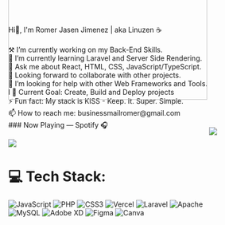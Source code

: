 <div style="text-align: justify;">
Hi👋, I'm Romer Jasen Jimenez | aka Linuzen ☕<br><br>    ⚒ I’m currently working on my Back-End Skills.<br>    🌱 I’m currently learning Laravel and Server Side Rendering.<br>    💬 Ask me about React, HTML, CSS, JavaScript/TypeScript.<br>    🤝 Looking forward to collaborate with other projects.<br>    🤔 I’m looking for help with other Web Frameworks and Tools.<br>l    🎯 Current Goal: Create, Build and Deploy projects<br>    ⚡ Fun fact: My stack is KISS - Keep. It. Super. Simple.<br>    📫 How to reach me: businessmailromer@gmail.com<br>
</div> 
### Now Playing — Spotify 🎧
<p style=" float: right; width: 100px; height: 200px; ">
<a href="https://slpotify-github-profile.vercel.app/api/view.svg?uid=313kgk44qkj7cet4amepc32jkpey&redirect=true">
<img src="https://spotify-github-profile.vercel.app/api/view.svg?uid=313kgk44qkj7cet4amepc32jkpey&cover_image=true&theme=novatorem&show_offline=false&background_color=121212&interchange=true&bar_color=53b14f&bar_color_cover=true"/>
</a>
</p>

![](https://komarev.com/ghpvc/?username=devfastated&base=1690)
<div align="right" style="position: absolute; margin: 0; top: -200px;"> 
<a href="https://app.daily.dev/linuzen"><img src="https://api.daily.dev/devcards/04520767960c4dd7ade4a7d91d98bec1.png?r=fyt" width="400" alt="Romer Jasen Jimenez's Dev Card"/></a>
</div>

# 💻 Tech Stack:
 ![JavaScript](https://img.shields.io/badge/javascript-%23323330.svg?style=for-the-badge&logo=javascript&logoColor=%23F7DF1E) ![PHP](https://img.shields.io/badge/php-%23777BB4.svg?style=for-the-badge&logo=php&logoColor=white) ![CSS3](https://img.shields.io/badge/css3-%231572B6.svg?style=for-the-badge&logo=css3&logoColor=white) ![Vercel](https://img.shields.io/badge/vercel-%23000000.svg?style=for-the-badge&logo=vercel&logoColor=white) ![Laravel](https://img.shields.io/badge/laravel-%23FF2D20.svg?style=for-the-badge&logo=laravel&logoColor=white) ![Apache](https://img.shields.io/badge/apache-%23D42029.svg?style=for-the-badge&logo=apache&logoColor=white) ![MySQL](https://img.shields.io/badge/mysql-%2300000f.svg?style=for-the-badge&logo=mysql&logoColor=white) ![Adobe XD](https://img.shields.io/badge/Adobe%20XD-470137?style=for-the-badge&logo=Adobe%20XD&logoColor=#FF61F6) ![Figma](https://img.shields.io/badge/figma-%23F24E1E.svg?style=for-the-badge&logo=figma&logoColor=white) ![Canva](https://img.shields.io/badge/Canva-%2300C4CC.svg?style=for-the-badge&logo=Canva&logoColor=white)


